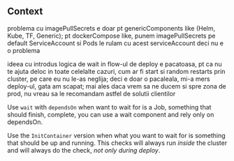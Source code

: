 ## Context

problema cu imagePullSecrets e doar pt genericComponents like (Helm, Kube, TF, Generic); 
pt dockerCompose like, punem imagePullSecrets pe default ServiceAccount si Pods le rulam cu acest serviceAccount deci nu e o problema


ideea cu introdus logica de wait in flow-ul de deploy e pacatoasa, pt ca nu te ajuta deloc in toate celelalte cazuri, cum ar fi start si random restarts prin cluster, pe care eu nu le-as neglija; deci e doar o pacaleala, mi-a mers deploy-ul, gata am scapat; mai ales daca vrem sa ne ducem si spre zona de prod, nu vreau sa le recomandam astfel de solutii clientilor

Use `wait` with `dependsOn` when want to wait for is a Job, something that should finish, complete, you can use a wait component and rely only on dependsOn.

Use the `InitContainer` version when what you want to wait for is something that should be up and running. This checks will always run *inside* the cluster and will always do the check, *not only during deploy*.
